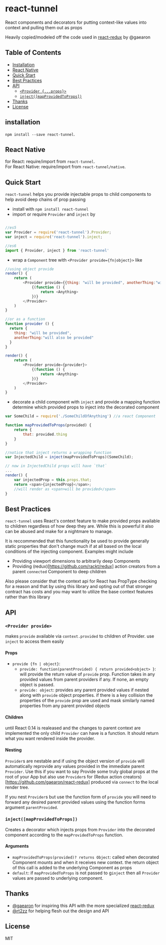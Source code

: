 # react-tunnel
React components and decorators for putting context-like values into context and pulling them out as props

Heavily copied/modeled off the code used in [react-redux](https://github.com/gaearon/react-redux/) by @gaearon 

## Table of Contents

- [Installation](#installation)
- [React Native](#react-native)
- [Quick Start](#quick-start)
- [Best Practices](#bestpractices)
- [API](#api)
  - [`<Provider {...props}>`](#provider-forwardprovided-allowoverload-propstoprovide)
  - [`inject([mapProvidedToProps])`](#injectmapprovidedtoprops)
- [Thanks](#thanks)
- [License](#license)

## installation

`npm install --save react-tunnel`.  

## React Native

for React: require/import from `react-tunnel`.  
For React Native: require/import from `react-tunnel/native`.

## Quick Start

`react-tunnel` helps you provide injectable props to child components to help avoid deep chains of prop passing

- install with `npm install react-tunnel`
- import or require `Provider` and `inject` by
```js

//es5
var Provider = require('react-tunnel').Provider;
var inject = require('react-tunnel').inject;

//es6
import { Provider, inject } from 'react-tunnel'

```

- wrap a `Component` tree with `<Provider provide={fn|object}>` like
```js
//using object provide
render() {
    return (
        <Provider provide={{thing: "will be provided", anotherThing:"will also be provided"}}>
            {(function () {
                return <Anything>
            })}
        </Provider>
    )
}

//or as a function
function provider () {
  return {
    thing: "will be provided",
    anotherThing:"will also be provided"
  }
}

render() {
    return (
        <Provider provide={provider}>
            {(function () {
                return <Anything>
            })}
        </Provider>
    )
}
```

- decorate a child component with `inject` and provide a mapping function determine which provided props to inject into the decorated component
```js
var SomeChild = require('./SomeChildOfAnything') //a react Component

function mapProvidedToProps(provided) {
    return {
        that: provided.thing
    }
}

//notice that inject returns a wrapping function
var InjectedChild = inject(mapProvidedToProps)(SomeChild); 

// now in InjectedChild props will have `that`
...
render() {
    var injectedProp = this.props.that;
    return <span>{injectedProp}</span>;
    //will render as <span>will be provided</span>
}
```

## Best Practices

`react-tunnel` uses React's context feature to make provided props available to children regardless of how deep they are. While this is powerful it also can be abused and make for a nightmare to manage.

It is reccommended that this functionality be used to provide generally static properties that don't change much if at all based on the local conditions of the injecting component. Examples might include

- Providing viewport dimensions to arbitrarily deep Components
- Providing (redux)[https://github.com/rackt/redux] action creators from a parent `connected` Component to deep children

Also please consider that the context api for React has PropType checking for a reason and that by using this library and opting out of that stronger contract has costs and you may want to utilize the base context features rather than this library

## API

### `<Provider provide>`

makes `provide` available via `context.provided` to children of Provider. use `inject` to access them easily

#### Props

- `provide {fn | object}`:
  - `provide: function(parentProvided) { return provided<object> }`: will provide the return value of `provide` prop. Function takes in any provided values from parent providers if any. If none, an empty object is passed.
  - `provide: object`: provides any parent provided values if nested along with `provide` object properties. if there is a key collision the properties of the `provide` prop are used and mask similarly named properties from any parent provided objects

#### Children

until React 0.14 is realeased and the changes to parent context are implemented the only child `Provider` can have is a function. It should return what you want rendered inside the provider.

#### Nesting

`Provider`s are nestable and if using the object version of `provide` will automatically reprovide any values provided in the immediate parent `Provider`. Use this if you want to say Provide some truly global props at the root of your App but also use `Provider`s for (Redux action creators)[https://github.com/gaearon/react-redux] produced via `connect` to the local render tree.

If you nest `Provider`s but use the function form of `provide` you will need to forward any desired parent provided values using the function forms argument `parentProvided`.

### `inject([mapProvidedToProps])`

Creates a decorator which injects props from `Provider` into the decorated component according to the `mapProvidedToProps` function. 

#### Arguments

- `mapProvidedToProps(provided)? returns Object`: called when decorated Component mounts and when it receives new context. the return object of this call is added to the underlying Component as props
- `default`: if `mapProvidedToProps` is not passed to g`inject` then all `Provider` values are passed to underlying component.


## Thanks
- [@gaearon](https://github.com/gaearon) for inspiring this API with the more specialized [react-redux](https://github.com/gaearon/react-redux)
- [@rt2zz](https://www.github.com/rt2zz) for helping flesh out the design and API

## License

MIT



